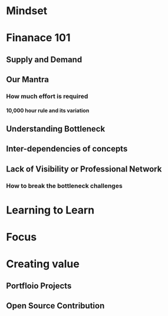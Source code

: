 # Mindset
# Finanace 101
## Supply and Demand
## Our Mantra
### How much effort is required
#### 10,000 hour rule and its variation
## Understanding Bottleneck
## Inter-dependencies of concepts
## Lack of Visibility or Professional Network
### How to break the bottleneck challenges
# Learning to Learn
# Focus
# Creating value
## Portfloio Projects
## Open Source Contribution